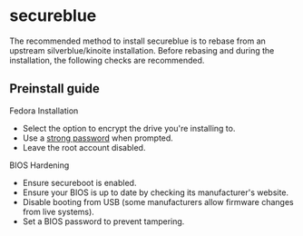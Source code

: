 # secureblue

The recommended method to install secureblue is to rebase from an upstream silverblue/kinoite installation. Before rebasing and during the installation, the following checks are recommended.

## Preinstall guide

Fedora Installation
- Select the option to encrypt the drive you're installing to.
- Use a [strong password](https://security.harvard.edu/use-strong-passwords) when prompted.
- Leave the root account disabled.

BIOS Hardening
- Ensure secureboot is enabled.
- Ensure your BIOS is up to date by checking its manufacturer's website.
- Disable booting from USB (some manufacturers allow firmware changes from live systems).
- Set a BIOS password to prevent tampering.
